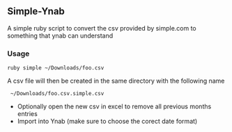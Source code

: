 ## Simple-Ynab
A simple ruby script to convert the csv provided by simple.com to something that ynab can understand


### Usage

    ruby simple ~/Downloads/foo.csv

A csv file will then be created in the same directory with the following name

    
     ~/Downloads/foo.csv.simple.csv
     
- Optionally open the new csv in excel to remove all previous months entries  
- Import into Ynab (make sure to choose the corect date format)



